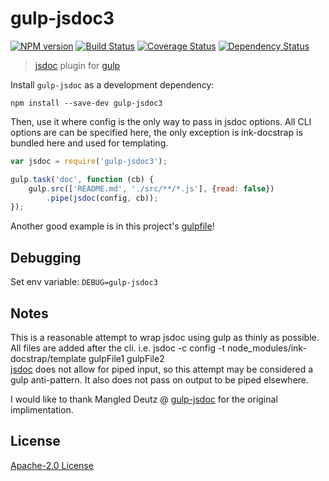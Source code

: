 # gulp-jsdoc3

[![NPM version][npm-image]][npm-url] [![Build Status][travis-image]][travis-url]  [![Coverage Status][coveralls-image]][coveralls-url] [![Dependency Status][depstat-image]][depstat-url]

> [jsdoc](https://github.com/jsdoc3/jsdoc) plugin for [gulp](https://github.com/gulpjs/gulp)


Install `gulp-jsdoc` as a development dependency:

```shell
npm install --save-dev gulp-jsdoc3
```

Then, use it where config is the only way to pass in jsdoc options. All CLI options are can be specified here,
the only exception is ink-docstrap is bundled here and used for templating.

```javascript
var jsdoc = require('gulp-jsdoc3');

gulp.task('doc', function (cb) {
    gulp.src(['README.md', './src/**/*.js'], {read: false})
        .pipe(jsdoc(config, cb));
});
```

Another good example is in this project's [gulpfile](https://github.com/mlucool/gulp-jsdoc3/blob/master/gulpfile.js)!

## Debugging
Set env variable: ```DEBUG=gulp-jsdoc3```  

## Notes
This is a reasonable attempt to wrap jsdoc using gulp as thinly as possible. All files are added after the cli.
i.e. jsdoc -c config -t node_modules/ink-docstrap/template gulpFile1 gulpFile2  
[jsdoc](https://github.com/jsdoc3/jsdoc) does not allow for piped input, so this attempt may be considered a gulp
anti-pattern. It also does not pass on output to be piped elsewhere.


I would like to thank Mangled Deutz @ [gulp-jsdoc](https://github.com/jsBoot/gulp-jsdoc) for the original implimentation.

License
-------------
[Apache-2.0 License](http://www.apache.org/licenses/LICENSE-2.0)

[npm-url]: https://npmjs.org/package/gulp-jsdoc3
[npm-image]: https://badge.fury.io/js/gulp-jsdoc3.png

[travis-url]: http://travis-ci.org/mlucool/gulp-jsdoc3
[travis-image]: https://secure.travis-ci.org/mlucool/gulp-jsdoc3.png?branch=master

[coveralls-url]: https://coveralls.io/github/mlucool/gulp-jsdoc3?branch=master
[coveralls-image]: https://coveralls.io/repos/mlucool/gulp-jsdoc3/badge.svg?branch=master&service=github

[depstat-url]: https://david-dm.org/mlucool/gulp-jsdoc3
[depstat-image]: https://david-dm.org/mlucool/gulp-jsdoc3.png

